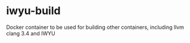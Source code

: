 # iwyu-build
Docker container to be used for building other containers, including llvm clang 3.4 and IWYU
